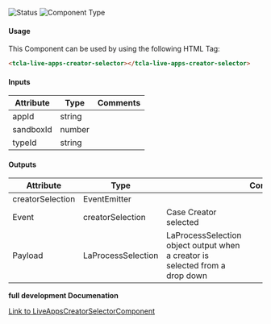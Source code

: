 
![Status][auto] ![Component Type][minor] <!--Component Meta {"created_by":"Auto", "reviewed_by":"Auto", "last_modified_by":"Auto", "comment":"none"} Component Meta -->




#### Usage


This Component can be used by using the following HTML Tag:

```html
<tcla-live-apps-creator-selector></tcla-live-apps-creator-selector>
```

#### Inputs

Attribute | Type | Comments
--- | --- | ---
appId | string | 
sandboxId | number | 
typeId | string | 

#### Outputs

Attribute | Type |   | Comments
--- | --- | --- | ---
creatorSelection | EventEmitter |   |  
  | Event |  creatorSelection  |  Case Creator selected
  | Payload |  LaProcessSelection  |  LaProcessSelection object output when a creator is selected from a drop down


<b>full development Documenation</b>

[Link to LiveAppsCreatorSelectorComponent](https://tibcosoftware.github.io/TCSTK-Angular/libdocs/tc-liveapps-lib/components/LiveAppsCreatorSelectorComponent.html)


[auto]: https://img.shields.io/badge/Status-auto%20generated-lightgrey.svg?style=flat "auto generated"

[manually]: https://img.shields.io/badge/Status-manually%20created-yellow.svg?style=flat "manually created"

[draft]: https://img.shields.io/badge/Status-draft-red.svg?style=flat "draft"

[review]: https://img.shields.io/badge/Status-need%20review-yellowgreen.svg?style=flat "need review"

[review done]: https://img.shields.io/badge/Status-review%20done-green.svg?style=flat "review done"

[finalized]: https://img.shields.io/badge/Status-finalized-brightgreen.svg?style=flat "finalized"

[top]: https://img.shields.io/badge/Component%20Type-Top-blue.svg?style=flat "top Component"

[major]: https://img.shields.io/badge/Component%20Type-major%20Component-blue.svg?style=flat "major Component"

[minor]: https://img.shields.io/badge/Component%20Type-minor%20Component-blue.svg?style=flat "minor Component"



